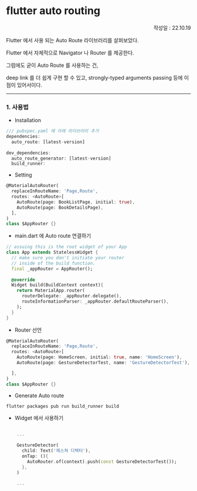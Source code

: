 # flutter auto routing
<p align="right">작성일 : 22.10.19</p>

Flutter 에서 사용 되는 Auto Route 라이브러리를 살펴보았다.

Flutter 에서 자체적으로 Navigator 나 Router 를 제공한다.

그럼에도 굳이 Auto Route 를 사용하는 건, 

deep link 를 더 쉽게 구현 할 수 있고, strongly-typed arguments passing 등에 이점이 있어서이다.

------------------

### 1. 사용법

- Installation
```dart
/// pubspec.yaml 에 아래 라이브러리 추가
dependencies:              
  auto_route: [latest-version]              
              
dev_dependencies:              
  auto_route_generator: [latest-version]              
  build_runner:            
```


- Setting

```dart
@MaterialAutoRouter(              
  replaceInRouteName: 'Page,Route',              
  routes: <AutoRoute>[              
    AutoRoute(page: BookListPage, initial: true),              
    AutoRoute(page: BookDetailsPage),              
  ],              
)              
class $AppRouter {}     
```

- main.dart 에 Auto route 연결하기
```dart
// assuing this is the root widget of your App           
class App extends StatelessWidget {      
  // make sure you don't initiate your router          
  // inside of the build function.          
  final _appRouter = AppRouter();      
      
  @override      
  Widget build(BuildContext context){      
    return MaterialApp.router(      
      routerDelegate: _appRouter.delegate(),      
      routeInformationParser: _appRouter.defaultRouteParser(),      
    );      
  }      
}       
```


- Router 선언
```dart
@MaterialAutoRouter(
  replaceInRouteName: 'Page,Route',
  routes: <AutoRoute>[
    AutoRoute(page: HomeScreen, initial: true, name: 'HomeScreen'),
    AutoRoute(page: GestureDetectorTest, name: 'GestureDetectorTest'),

  ],
)
class $AppRouter {}            
```



- Generate Auto route
```dart
flutter packages pub run build_runner build               
```


- Widget 에서 사용하기
```dart

    ...
    
    GestureDetector(
      child: Text('제스쳐 디텍터'),
      onTap: (){
        AutoRouter.of(context).push(const GestureDetectorTest());
      },
    )
    
    ... 
```